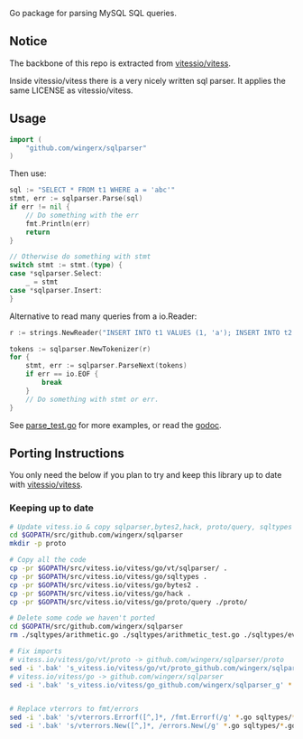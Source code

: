Go package for parsing MySQL SQL queries.

## Notice

The backbone of this repo is extracted from [vitessio/vitess](https://github.com/vitessio/vitess).

Inside vitessio/vitess there is a very nicely written sql parser. 
It applies the same LICENSE as vitessio/vitess.

## Usage

```go
import (
    "github.com/wingerx/sqlparser"
)
```

Then use:

```go
sql := "SELECT * FROM t1 WHERE a = 'abc'"
stmt, err := sqlparser.Parse(sql)
if err != nil {
	// Do something with the err
	fmt.Println(err)
	return
}

// Otherwise do something with stmt
switch stmt := stmt.(type) {
case *sqlparser.Select:
	_ = stmt
case *sqlparser.Insert:
}
```

Alternative to read many queries from a io.Reader:

```go
r := strings.NewReader("INSERT INTO t1 VALUES (1, 'a'); INSERT INTO t2 VALUES (3, 4);")

tokens := sqlparser.NewTokenizer(r)
for {
	stmt, err := sqlparser.ParseNext(tokens)
	if err == io.EOF {
		break
	}
	// Do something with stmt or err.
}
```

See [parse_test.go](https://github.com/wingerx/sqlparser/blob/master/parse_test.go) for more examples, or read the [godoc](https://godoc.org/github.com/wingerx/sqlparser).


## Porting Instructions

You only need the below if you plan to try and keep this library up to date with [vitessio/vitess](https://github.com/vitessio/vitess).

### Keeping up to date
```bash
# Update vitess.io & copy sqlparser,bytes2,hack, proto/query, sqltypes to $GOPATH/src/github.com/wingerx/sqlparser 
cd $GOPATH/src/github.com/wingerx/sqlparser
mkdir -p proto

# Copy all the code
cp -pr $GOPATH/src/vitess.io/vitess/go/vt/sqlparser/ .
cp -pr $GOPATH/src/vitess.io/vitess/go/sqltypes .
cp -pr $GOPATH/src/vitess.io/vitess/go/bytes2 .
cp -pr $GOPATH/src/vitess.io/vitess/go/hack .
cp -pr $GOPATH/src/vitess.io/vitess/go/proto/query ./proto/

# Delete some code we haven't ported
cd $GOPATH/src/github.com/wingerx/sqlparser
rm ./sqltypes/arithmetic.go ./sqltypes/arithmetic_test.go ./sqltypes/event_token.go ./sqltypes/event_token_test.go ./sqltypes/proto3.go ./sqltypes/proto3_test.go ./sqltypes/query_response.go ./sqltypes/result.go ./sqltypes/result_test.go

# Fix imports
# vitess.io/vitess/go/vt/proto -> github.com/wingerx/sqlparser/proto
sed -i '.bak' 's_vitess.io/vitess/go/vt/proto_github.com/wingerx/sqlparser/proto_g' *.go
# vitess.io/vitess/go -> github.com/wingerx/sqlparser
sed -i '.bak' 's_vitess.io/vitess/go_github.com/wingerx/sqlparser_g' *.go


# Replace vterrors to fmt/errors
sed -i '.bak' 's/vterrors.Errorf([^,]*, /fmt.Errorf(/g' *.go sqltypes/*.go
sed -i '.bak' 's/vterrors.New([^,]*, /errors.New(/g' *.go sqltypes/*.go
```